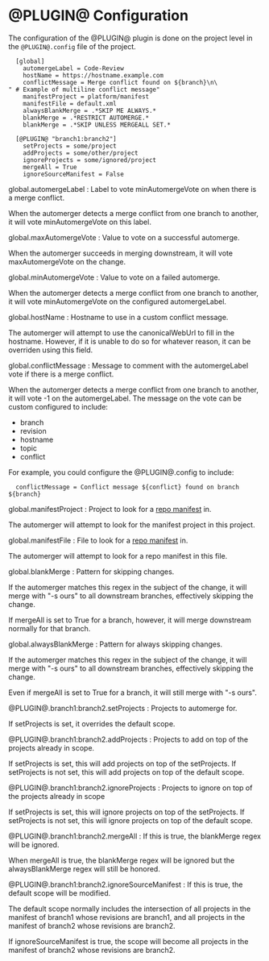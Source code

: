@PLUGIN@ Configuration
======================

The configuration of the @PLUGIN@ plugin is done on the project level in
the `@PLUGIN@.config` file of the project.

```
  [global]
    automergeLabel = Code-Review
    hostName = https://hostname.example.com
    conflictMessage = Merge conflict found on ${branch}\n\
" # Example of multiline conflict message"
    manifestProject = platform/manifest
    manifestFile = default.xml
    alwaysBlankMerge = .*SKIP ME ALWAYS.*
    blankMerge = .*RESTRICT AUTOMERGE.*
    blankMerge = .*SKIP UNLESS MERGEALL SET.*

  [@PLUGIN@ "branch1:branch2"]
    setProjects = some/project
    addProjects = some/other/project
    ignoreProjects = some/ignored/project
    mergeAll = True
    ignoreSourceManifest = False
```

global.automergeLabel
: Label to vote minAutomergeVote on when there is a merge conflict.

  When the automerger detects a merge conflict from one branch to another, it
  will vote minAutomergeVote on this label.

global.maxAutomergeVote
: Value to vote on a successful automerge.

  When the automerger succeeds in merging downstream, it will vote
  maxAutomergeVote on the change.

global.minAutomergeVote
: Value to vote on a failed automerge.

  When the automerger detects a merge conflict from one branch to another, it
  will vote minAutomergeVote on the configured automergeLabel.

global.hostName
: Hostname to use in a custom conflict message.

  The automerger will attempt to use the canonicalWebUrl to fill in the
  hostname. However, if it is unable to do so for whatever reason, it can be
  overriden using this field.

global.conflictMessage
: Message to comment with the automergeLabel vote if there is a merge conflict.

  When the automerger detects a merge conflict from one branch to another, it
  will vote -1 on the automergeLabel. The message on the vote can be custom
  configured to include:

  - branch
  - revision
  - hostname
  - topic
  - conflict

  For example, you could configure the @PLUGIN@.config to include:

  ```
    conflictMessage = Conflict message ${conflict} found on branch ${branch}
  ```

global.manifestProject
: Project to look for a [repo manifest][1] in.

  The automerger will attempt to look for the manifest project in this project.

global.manifestFile
: File to look for a [repo manifest][1] in.

  The automerger will attempt to look for a repo manifest in this file.

[1]: https://gerrit.googlesource.com/git-repo/

global.blankMerge
: Pattern for skipping changes.

  If the automerger matches this regex in the subject of the change, it will
  merge with "-s ours" to all downstream branches, effectively skipping the
  change.

  If mergeAll is set to True for a branch, however, it will merge downstream
  normally for that branch.

global.alwaysBlankMerge
: Pattern for always skipping changes.

  If the automerger matches this regex in the subject of the change, it will
  merge with "-s ours" to all downstream branches, effectively skipping the
  change.

  Even if mergeAll is set to True for a branch, it will still merge with
  "-s ours".

@PLUGIN@.branch1:branch2.setProjects
: Projects to automerge for.

  If setProjects is set, it overrides the default scope.

@PLUGIN@.branch1:branch2.addProjects
: Projects to add on top of the projects already in scope.

  If setProjects is set, this will add projects on top of the setProjects.
  If setProjects is not set, this will add projects on top of the default scope.

@PLUGIN@.branch1:branch2.ignoreProjects
: Projects to ignore on top of the projects already in scope

  If setProjects is set, this will ignore projects on top of the setProjects.
  If setProjects is not set, this will ignore projects on top of the default
  scope.

@PLUGIN@.branch1:branch2.mergeAll
: If this is true, the blankMerge regex will be ignored.

  When mergeAll is true, the blankMerge regex will be ignored but the
  alwaysBlankMerge regex will still be honored.

@PLUGIN@.branch1:branch2.ignoreSourceManifest
: If this is true, the default scope will be modified.

  The default scope normally includes the intersection of all projects in the
  manifest of branch1 whose revisions are branch1, and all projects in the
  manifest of branch2 whose revisions are branch2.

  If ignoreSourceManifest is true, the scope will become all projects in the
  manifest of branch2 whose revisions are branch2.